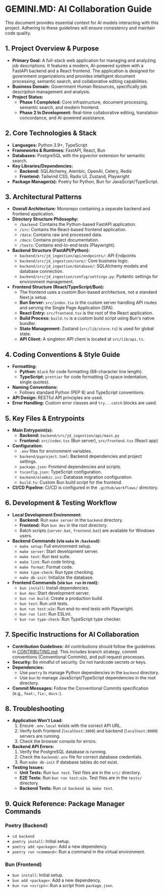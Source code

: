 # GEMINI.MD: AI Collaboration Guide

This document provides essential context for AI models interacting with this project. Adhering to these guidelines will ensure consistency and maintain code quality.

## 1. Project Overview & Purpose

*   **Primary Goal:** A full-stack web application for managing and analyzing job descriptions. It features a modern, AI-powered system with a FastAPI backend and a React frontend. The application is designed for government organizations and provides intelligent document processing, semantic search, and collaborative editing capabilities.
*   **Business Domain:** Government Human Resources, specifically job description management and analysis.
*   **Project Status:**
    *   **Phase 1 Completed:** Core infrastructure, document processing, semantic search, and modern frontend.
    *   **Phase 2 In Development:** Real-time collaborative editing, translation concordance, and AI-powered assistance.

## 2. Core Technologies & Stack

*   **Languages:** Python 3.9+, TypeScript
*   **Frameworks & Runtimes:** FastAPI, React, Bun
*   **Databases:** PostgreSQL with the pgvector extension for semantic search.
*   **Key Libraries/Dependencies:**
    *   **Backend:** SQLAlchemy, Alembic, OpenAI, Celery, Redis
    *   **Frontend:** Tailwind CSS, Radix UI, Zustand, Playwright
*   **Package Manager(s):** Poetry for Python, Bun for JavaScript/TypeScript.

## 3. Architectural Patterns

*   **Overall Architecture:** Monorepo containing a separate backend and frontend application.
*   **Directory Structure Philosophy:**
    *   `/backend`: Contains the Python-based FastAPI application.
    *   `/src`: Contains the React-based frontend application.
    *   `/data`: Contains raw and processed data.
    *   `/docs`: Contains project documentation.
    *   `/tests`: Contains end-to-end tests (Playwright).
*   **Backend Structure (FastAPI/Python):**
    *   `backend/src/jd_ingestion/api/endpoints/`: API Endpoints
    *   `backend/src/jd_ingestion/core/`: Core business logic.
    *   `backend/src/jd_ingestion/database/`: SQLAlchemy models and database connection.
    *   `backend/src/jd_ingestion/config/settings.py`: Pydantic settings for environment management.
*   **Frontend Structure (React/TypeScript/Bun):**
    *   The frontend uses a custom Bun-based architecture, not a standard Next.js setup.
    *   **Bun Server:** `src/index.tsx` is the custom server handling API routes and serving the Single Page Application (SPA).
    *   **React Entry:** `src/frontend.tsx` is the root of the React application.
    *   **Build Process:** `build.ts` is a custom build script using Bun's native bundler.
    *   **State Management:** Zustand (`src/lib/store.ts`) is used for global state.
    *   **API Client:** A singleton API client is located at `src/lib/api.ts`.

## 4. Coding Conventions & Style Guide

*   **Formatting:**
    *   **Python:** `black` for code formatting (88-character line length).
    *   **TypeScript:** `prettier` for code formatting (2-space indentation, single quotes).
*   **Naming Conventions:**
    *   Follows standard Python (PEP 8) and TypeScript conventions.
*   **API Design:** RESTful API principles are used.
*   **Error Handling:** Custom error classes and `try...catch` blocks are used.

## 5. Key Files & Entrypoints

*   **Main Entrypoint(s):**
    *   **Backend:** `backend/src/jd_ingestion/api/main.py`
    *   **Frontend:** `src/index.tsx` (Bun server), `src/frontend.tsx` (React app)
*   **Configuration:**
    *   `.env` files for environment variables.
    *   `backend/pyproject.toml`: Backend dependencies and project settings.
    *   `package.json`: Frontend dependencies and scripts.
    *   `tsconfig.json`: TypeScript configuration.
    *   `backend/alembic.ini`: Database migration configuration.
    *   `build.ts`: Custom Bun build script for the frontend.
*   **CI/CD Pipeline:** CI/CD is configured in the `.github/workflows/` directory.

## 6. Development & Testing Workflow

*   **Local Development Environment:**
    *   **Backend:** Run `make server` in the `backend` directory.
    *   **Frontend:** Run `bun dev` in the root directory.
    *   Batch scripts (`server.bat`, `frontend.bat`) are available for Windows users.
*   **Backend Commands (via `make` in `/backend`):**
    *   `make setup`: Full environment setup.
    *   `make server`: Start development server.
    *   `make test`: Run test suite.
    *   `make lint`: Run code linting.
    *   `make format`: Format code.
    *   `make type-check`: Run type checking.
    *   `make db-init`: Initialize the database.
*   **Frontend Commands (via `bun run` in root):**
    *   `bun install`: Install dependencies.
    *   `bun dev`: Start development server.
    *   `bun run build`: Create a production build.
    *   `bun test`: Run unit tests.
    *   `bun run test:e2e`: Run end-to-end tests with Playwright.
    *   `bun run lint`: Run ESLint.
    *   `bun run type-check`: Run TypeScript type checker.

## 7. Specific Instructions for AI Collaboration

*   **Contribution Guidelines:** All contributions should follow the guidelines in [CONTRIBUTING.md](CONTRIBUTING.md). This includes branch strategy, commit conventions (Conventional Commits), and pull request processes.
*   **Security:** Be mindful of security. Do not hardcode secrets or keys.
*   **Dependencies:**
    *   Use `poetry` to manage Python dependencies in the `backend` directory.
    *   Use `bun` to manage JavaScript/TypeScript dependencies in the root directory.
*   **Commit Messages:** Follow the Conventional Commits specification (e.g., `feat:`, `fix:`, `docs:`).

## 8. Troubleshooting

*   **Application Won't Load:**
    1.  Ensure `.env.local` exists with the correct API URL.
    2.  Verify both frontend (`localhost:3000`) and backend (`localhost:8000`) servers are running.
    3.  Check the browser console for errors.
*   **Backend API Errors:**
    1.  Verify the PostgreSQL database is running.
    2.  Check the `backend/.env` file for correct database credentials.
    3.  Run `make db-init` if database tables do not exist.
*   **Testing Issues:**
    *   **Unit Tests:** Run `bun test`. Test files are in the `src/` directory.
    *   **E2E Tests:** Run `bun run test:e2e`. Test files are in the `tests/` directory.
    *   **Backend Tests:** Run `cd backend && make test`.

## 9. Quick Reference: Package Manager Commands

### Poetry (Backend)
*   `cd backend`
*   `poetry install`: Initial setup.
*   `poetry add <package>`: Add a new dependency.
*   `poetry run <command>`: Run a command in the virtual environment.

### Bun (Frontend)
*   `bun install`: Initial setup.
*   `bun add <package>`: Add a new dependency.
*   `bun run <script>`: Run a script from `package.json`.

